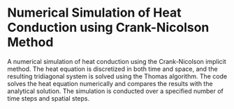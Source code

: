 # Numerical Simulation of Heat Conduction using Crank-Nicolson Method
A numerical simulation of heat conduction using the Crank-Nicolson implicit method. The heat equation is discretized in both time and space, and the resulting tridiagonal system is solved using the Thomas algorithm. The code solves the heat equation numerically and compares the results with the analytical solution. The simulation is conducted over a specified number of time steps and spatial steps.
